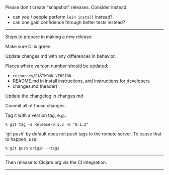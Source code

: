 Please don't create "snapshot" releases. Consider instead:

* can you / people perform `lein install` instead?
* can one gain confidence through better tests instead?

---

Steps to prepare in making a new release:

Make sure CI is green.

Update changes.md with any differences in behavior.

Places where version number should be updated:

* `resources/EASTWOOD_VERSION`
* README.md in install instructions, and instructions for developers
* changes.md (header)

Update the changelog in changes.md

Commit all of those changes.

Tag it with a version tag, e.g.:

    % git tag -a Release-0.1.2 -m "0.1.2"

'git push' by default does not push tags to the remote server.  To
cause that to happen, use:

    % git push origin --tags

----------------------------------------------------------------------
Then release to Clojars.org via the CI integration.

----------------------------------------------------------------------

